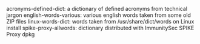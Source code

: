 acronyms-defined-dict: a dictionary of defined acronyms from technical jargon
english-words-various: various english words taken from some old ZIP files
linux-words-dict: words taken from /usr/share/dict/words on Linux install
spike-proxy-allwords: dictionary distributed with ImmunitySec SPIKE Proxy dpkg
